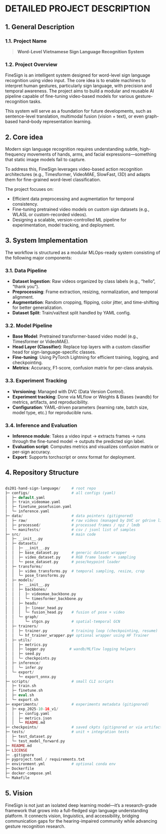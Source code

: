 # DETAILED PROJECT DESCRIPTION

## 1. General Description

### 1.1. Project Name
> **Word-Level Vietnamese Sign Language Recognition System**

### 1.2. Project Overview
FineSign is an intelligent system designed for word-level sign language recognition using video input. The core idea is to enable machines to interpret human gestures, particularly sign language, with precision and temporal awareness. The project aims to build a modular and reusable AI pipeline capable of fine-tuning video-based models for various gesture-recognition tasks.

This system will serve as a foundation for future developments, such as sentence-level translation, multimodal fusion (vision + text), or even graph-based hand–body representation learning.

## 2. Core idea
Modern sign language recognition requires understanding subtle, high-frequency movements of hands, arms, and facial expressions—something that static image models fail to capture.

To address this, FineSign leverages video-based action recognition architectures (e.g., Timesformer, VideoMAE, SlowFast, I3D) and adapts them for fine-grained word-level classification.

The project focuses on:
- Efficient data preprocessing and augmentation for temporal consistency.
- Fine-tuning pretrained video models on custom sign datasets (e.g., WLASL or custom-recorded videos).
- Designing a scalable, version-controlled ML pipeline for experimentation, model tracking, and deployment.

## 3. System Implementation
The workflow is structured as a modular MLOps-ready system consisting of the following major components:
### 3.1. Data Pipeline
- **Dataset Ingestion**: Raw videos organized by class labels (e.g., “hello”, “thank you”).
- **Preprocessing**: Frame extraction, resizing, normalization, and temporal alignment.
- **Augmentation**: Random cropping, flipping, color jitter, and time-shifting for better generalization.
- **Dataset Split**: Train/val/test split handled by YAML config.

### 3.2. Model Pipeline
- **Base Model**: Pretrained transformer-based video model (e.g., Timesformer or VideoMAE).
- **Head Layer (Classifier)**: Replace top layers with a custom classifier head for sign-language-specific classes.
- **Fine-tuning**: Using PyTorch Lightning for efficient training, logging, and checkpointing.
- **Metrics**: Accuracy, F1-score, confusion matrix for per-class analysis.

### 3.3. Experiment Tracking
- **Versioning**: Managed with DVC (Data Version Control).
- **Experiment tracking**: Done via MLflow or Weights & Biases (wandb) for metrics, artifacts, and reproducibility.
- **Configuration**: YAML-driven parameters (learning rate, batch size, model type, etc.) for reproducible runs.

### 3.4. Inference and Evaluation
- **Inference module**: Takes a video input → extracts frames → runs through the fine-tuned model → outputs the predicted sign label.
- **Evaluation script**: Computes metrics and visualizes confusion matrix or per-sign accuracy.
- **Export**: Supports torchscript or onnx format for deployment.

## 4. Repository Structure
```php

ds201-hand-sign-language/     # root repo
├─ configs/                   # all configs (yaml)
│  ├─ default.yaml
│  ├─ train_videomae.yaml
│  ├─ finetune_posefusion.yaml
│  └─ inference.yaml
├─ data/                      # data pointers (gitignored)
│  ├─ raw/                    # raw videos (managed by DVC or gdrive links)
│  ├─ processed/              # processed frames / npz / lmdb
│  └─ manifests/              # csv / jsonl list of samples
├─ src/                       # main code
│  ├─ __init__.py
│  ├─ datasets/
│  │  ├─ __init__.py
│  │  ├─ base_dataset.py      # generic dataset wrapper
│  │  ├─ video_dataset.py     # RGB frame loader + sampling
│  │  └─ pose_dataset.py      # pose/keypoint loader
│  ├─ transforms/
│  │  ├─ video_transforms.py  # temporal sampling, resize, crop
│  │  └─ pose_transforms.py
│  ├─ models/
│  │  ├─ __init__.py
│  │  ├─ backbones/
│  │  │  ├─ videomae_backbone.py
│  │  │  └─ timesformer_backbone.py
│  │  ├─ heads/
│  │  │  ├─ linear_head.py
│  │  │  └─ fusion_head.py    # fusion of pose + video
│  │  └─ graph/
│  │     └─ stgcn.py          # spatial-temporal GCN
│  ├─ trainers/
│  │  ├─ trainer.py           # training loop (checkpointing, resume)
│  │  └─ hf_trainer_wrapper.py# optional wrapper using HF Trainer
│  ├─ utils/
│  │  ├─ metrics.py
│  │  ├─ logger.py           # wandb/MLflow logging helpers
│  │  ├─ seed.py
│  │  └─ checkpoints.py
│  ├─ inference/
│  │  └─ infer.py
│  └─ export/
│     └─ export_onnx.py
├─ scripts/                   # small CLI scripts
│  ├─ train.sh
│  ├─ finetune.sh
│  ├─ eval.sh
│  └─ export.sh
├─ experiments/               # experiments metadata (gitignored)
│  ├─ exp_2025-10-16_v1/
│  │  ├─ config.yaml
│  │  ├─ metrics.json
│  │  └─ README.md
├─ checkpoints/               # saved ckpts (gitignored or via artifact store)
├─ tests/                     # unit + integration tests
│  ├─ test_dataset.py
│  └─ test_model_forward.py
├─ README.md
├─ LICENSE
├─ .gitignore
├─ pyproject.toml / requirements.txt
├─ environment.yml            # optional conda env
├─ Dockerfile
├─ docker-compose.yml
└─ Makefile
```

## 5. Vision
FineSign is not just an isolated deep learning model—it’s a research-grade framework that grows into a full-fledged sign language understanding platform. It connects vision, linguistics, and accessibility, bridging communication gaps for the hearing-impaired community while advancing gesture recognition research.